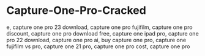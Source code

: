 # Capture-One-Pro-Cracked
e, capture one pro 23 download, capture one pro fujifilm, capture one pro discount, capture one pro download free, capture one ipad pro, capture one pro 22 download, capture one pro ai, buy capture one pro, capture one fujifilm vs pro, capture one 21 pro, capture one pro cost, capture one pro

